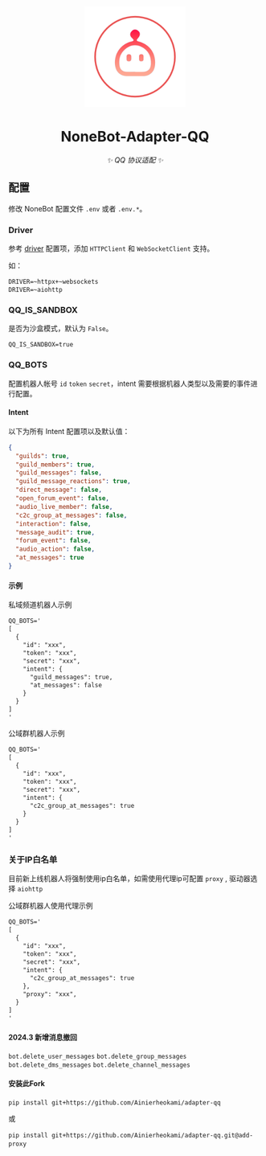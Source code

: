 <p align="center">
  <a href="https://nonebot.dev/"><img src="https://raw.githubusercontent.com/nonebot/adapter-qq/master/assets/logo.png" width="200" height="200" alt="nonebot-adapter-qq"></a>
</p>

<div align="center">

# NoneBot-Adapter-QQ

_✨ QQ 协议适配 ✨_

</div>

## 配置

修改 NoneBot 配置文件 `.env` 或者 `.env.*`。

### Driver

参考 [driver](https://nonebot.dev/docs/appendices/config#driver) 配置项，添加 `HTTPClient` 和 `WebSocketClient` 支持。

如：

```dotenv
DRIVER=~httpx+~websockets
DRIVER=~aiohttp
```

### QQ_IS_SANDBOX

是否为沙盒模式，默认为 `False`。

```dotenv
QQ_IS_SANDBOX=true
```

### QQ_BOTS

配置机器人帐号 `id` `token` `secret`，intent 需要根据机器人类型以及需要的事件进行配置。

#### Intent

以下为所有 Intent 配置项以及默认值：

```json
{
  "guilds": true,
  "guild_members": true,
  "guild_messages": false,
  "guild_message_reactions": true,
  "direct_message": false,
  "open_forum_event": false,
  "audio_live_member": false,
  "c2c_group_at_messages": false,
  "interaction": false,
  "message_audit": true,
  "forum_event": false,
  "audio_action": false,
  "at_messages": true
}
```

#### 示例

私域频道机器人示例

```dotenv
QQ_BOTS='
[
  {
    "id": "xxx",
    "token": "xxx",
    "secret": "xxx",
    "intent": {
      "guild_messages": true,
      "at_messages": false
    }
  }
]
'
```

公域群机器人示例

```dotenv
QQ_BOTS='
[
  {
    "id": "xxx",
    "token": "xxx",
    "secret": "xxx",
    "intent": {
      "c2c_group_at_messages": true
    }
  }
]
'
```

### 关于IP白名单

目前新上线机器人将强制使用ip白名单，如需使用代理ip可配置 `proxy` , 驱动器选择 `aiohttp`

公域群机器人使用代理示例

```dotenv
QQ_BOTS='
[
  {
    "id": "xxx",
    "token": "xxx",
    "secret": "xxx",
    "intent": {
      "c2c_group_at_messages": true
    },
    "proxy": "xxx",
  }
]
'
```

#### 2024.3 新增消息撤回

`bot.delete_user_messages` `bot.delete_group_messages` `bot.delete_dms_messages` `bot.delete_channel_messages`


#### 安装此Fork

`pip install git+https://github.com/Ainierheokami/adapter-qq`

或

`pip install git+https://github.com/Ainierheokami/adapter-qq.git@add-proxy`

